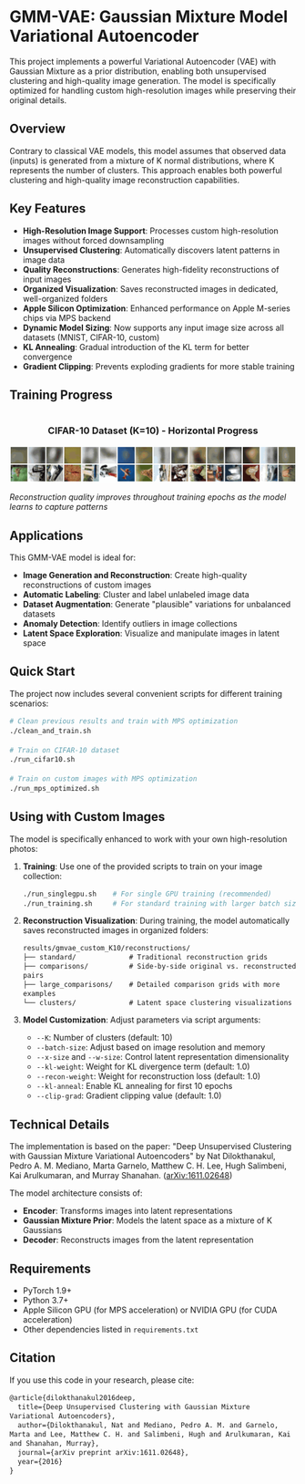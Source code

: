# GMM-VAE: Gaussian Mixture Model Variational Autoencoder

This project implements a powerful Variational Autoencoder (VAE) with Gaussian Mixture as a prior distribution, enabling both unsupervised clustering and high-quality image generation. The model is specifically optimized for handling custom high-resolution images while preserving their original details.

## Overview

Contrary to classical VAE models, this model assumes that observed data (inputs) is generated from a mixture of K normal distributions, where K represents the number of clusters. This approach enables both powerful clustering and high-quality image reconstruction capabilities.

## Key Features

- **High-Resolution Image Support**: Processes custom high-resolution images without forced downsampling
- **Unsupervised Clustering**: Automatically discovers latent patterns in image data
- **Quality Reconstructions**: Generates high-fidelity reconstructions of input images
- **Organized Visualization**: Saves reconstructed images in dedicated, well-organized folders
- **Apple Silicon Optimization**: Enhanced performance on Apple M-series chips via MPS backend
- **Dynamic Model Sizing**: Now supports any input image size across all datasets (MNIST, CIFAR-10, custom)
- **KL Annealing**: Gradual introduction of the KL term for better convergence
- **Gradient Clipping**: Prevents exploding gradients for more stable training

## Training Progress

<div style="display: flex; flex-direction: row; justify-content: space-between;">
  <div style="width: 100%; text-align: center;">
    <h3>CIFAR-10 Dataset (K=10) - Horizontal Progress</h3>
    <img src="animations/horizontal/cifar10_K10_horizontal.gif" alt="CIFAR-10 Training Progress (Horizontal)" width="100%">
  </div>
</div>

*Reconstruction quality improves throughout training epochs as the model learns to capture patterns*

## Applications

This GMM-VAE model is ideal for:

- **Image Generation and Reconstruction**: Create high-quality reconstructions of custom images
- **Automatic Labeling**: Cluster and label unlabeled image data
- **Dataset Augmentation**: Generate "plausible" variations for unbalanced datasets
- **Anomaly Detection**: Identify outliers in image collections
- **Latent Space Exploration**: Visualize and manipulate images in latent space

## Quick Start

The project now includes several convenient scripts for different training scenarios:

```bash
# Clean previous results and train with MPS optimization
./clean_and_train.sh

# Train on CIFAR-10 dataset
./run_cifar10.sh

# Train on custom images with MPS optimization
./run_mps_optimized.sh
```

## Using with Custom Images

The model is specifically enhanced to work with your own high-resolution photos:

1. **Training**: Use one of the provided scripts to train on your image collection:
   ```bash
   ./run_singlegpu.sh    # For single GPU training (recommended)
   ./run_training.sh     # For standard training with larger batch size
   ```

2. **Reconstruction Visualization**: During training, the model automatically saves reconstructed images in organized folders:
   ```
   results/gmvae_custom_K10/reconstructions/
   ├── standard/             # Traditional reconstruction grids
   ├── comparisons/          # Side-by-side original vs. reconstructed pairs
   ├── large_comparisons/    # Detailed comparison grids with more examples
   └── clusters/             # Latent space clustering visualizations
   ```

3. **Model Customization**: Adjust parameters via script arguments:
   - `--K`: Number of clusters (default: 10)
   - `--batch-size`: Adjust based on image resolution and memory
   - `--x-size` and `--w-size`: Control latent representation dimensionality
   - `--kl-weight`: Weight for KL divergence term (default: 1.0)
   - `--recon-weight`: Weight for reconstruction loss (default: 1.0)
   - `--kl-anneal`: Enable KL annealing for first 10 epochs
   - `--clip-grad`: Gradient clipping value (default: 1.0)

## Technical Details

The implementation is based on the paper: "Deep Unsupervised Clustering with Gaussian Mixture Variational Autoencoders" by Nat Dilokthanakul, Pedro A. M. Mediano, Marta Garnelo, Matthew C. H. Lee, Hugh Salimbeni, Kai Arulkumaran, and Murray Shanahan. ([arXiv:1611.02648](https://arxiv.org/abs/1611.02648))

The model architecture consists of:
- **Encoder**: Transforms images into latent representations
- **Gaussian Mixture Prior**: Models the latent space as a mixture of K Gaussians
- **Decoder**: Reconstructs images from the latent representation

## Requirements

- PyTorch 1.9+
- Python 3.7+
- Apple Silicon GPU (for MPS acceleration) or NVIDIA GPU (for CUDA acceleration)
- Other dependencies listed in `requirements.txt`

## Citation

If you use this code in your research, please cite:

```
@article{dilokthanakul2016deep,
  title={Deep Unsupervised Clustering with Gaussian Mixture Variational Autoencoders},
  author={Dilokthanakul, Nat and Mediano, Pedro A. M. and Garnelo, Marta and Lee, Matthew C. H. and Salimbeni, Hugh and Arulkumaran, Kai and Shanahan, Murray},
  journal={arXiv preprint arXiv:1611.02648},
  year={2016}
}
```




